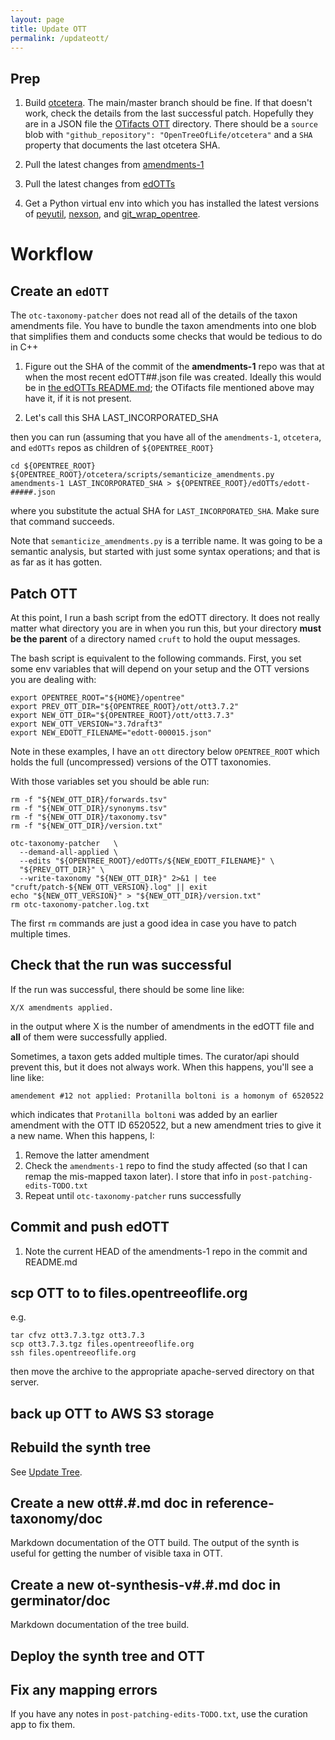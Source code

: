 ```yaml
---
layout: page
title: Update OTT
permalink: /updateott/
---
```



## Prep

  1. Build <a href="https://github.com/OpenTreeOfLife/otcetera">otcetera</a>. The main/master branch should
   be fine. If that doesn't work, check the details from the last successful patch. Hopefully they are in
   a JSON file the <a href="https://github.com/mtholder/OTifacts/tree/master/ott">OTifacts OTT</a> directory. There should be a `source` blob with `"github_repository": "OpenTreeOfLife/otcetera"` and a `SHA` property that documents the last otcetera SHA.

  2. Pull the latest changes from <a href="https://github.com/OpenTreeOfLife/amendments-1/">amendments-1</a>

  3. Pull the latest changes from <a href="https://github.com/OpenTreeOfLife/edOTTs/">edOTTs</a>

  4. Get a Python virtual env into which you has installed the latest versions of <a href="https://github.com/OpenTreeOfLife/peyutil/">peyutil</a>, <a href="https://github.com/OpenTreeOfLife/nexson/">nexson</a>, and <a href="https://github.com/OpenTreeOfLife/git_wrap_opentree/">git_wrap_opentree</a>.

# Workflow

## Create an `edOTT` 
The `otc-taxonomy-patcher` does not read all of the details of the taxon amendments file. You have to bundle the taxon amendments into one blob that simplifies them and conducts some checks that would be tedious to do in C++

  1. Figure out the SHA of the commit of the **amendments-1** repo was that at when the most recent edOTT##.json file was created. Ideally this would be in <a href="https://github.com/OpenTreeOfLife/edOTTs/blob/main/README.md">the edOTTs README.md</a>; the OTifacts file mentioned above may have it, if it is not present.

  2. Let's call this SHA LAST_INCORPORATED_SHA

then you can run (assuming that you have all of the `amendments-1`, `otcetera`, and `edOTTs` repos as children of `${OPENTREE_ROOT}`

    cd ${OPENTREE_ROOT}
    ${OPENTREE_ROOT}/otcetera/scripts/semanticize_amendments.py amendments-1 LAST_INCORPORATED_SHA > ${OPENTREE_ROOT}/edOTTs/edott-#####.json 

where you substitute the actual SHA for `LAST_INCORPORATED_SHA`. Make sure that command succeeds.

Note that `semanticize_amendments.py` is a terrible name. It was going to be a semantic analysis, but started with just some syntax operations; and that is as far as it has gotten.

## Patch OTT
At this point, I run a bash script from the edOTT directory. It does not really matter
what directory you are in when you run this, but your directory **must be the parent** of a directory named `cruft` to hold the ouput messages.

The bash script is equivalent to the following commands.
First, you set some env variables that will depend on your setup and the OTT versions you are dealing with:


    export OPENTREE_ROOT="${HOME}/opentree"
    export PREV_OTT_DIR="${OPENTREE_ROOT}/ott/ott3.7.2"
    export NEW_OTT_DIR="${OPENTREE_ROOT}/ott/ott3.7.3"
    export NEW_OTT_VERSION="3.7draft3"
    export NEW_EDOTT_FILENAME="edott-000015.json"

Note in these examples, I have an `ott` directory below `OPENTREE_ROOT` which holds the full (uncompressed) versions of the OTT taxonomies.

With those variables set you should be able run:


    rm -f "${NEW_OTT_DIR}/forwards.tsv"
    rm -f "${NEW_OTT_DIR}/synonyms.tsv"
    rm -f "${NEW_OTT_DIR}/taxonomy.tsv"
    rm -f "${NEW_OTT_DIR}/version.txt"

    otc-taxonomy-patcher   \
      --demand-all-applied \
      --edits "${OPENTREE_ROOT}/edOTTs/${NEW_EDOTT_FILENAME}" \
      "${PREV_OTT_DIR}" \
      --write-taxonomy "${NEW_OTT_DIR}" 2>&1 | tee "cruft/patch-${NEW_OTT_VERSION}.log" || exit
    echo "${NEW_OTT_VERSION}" > "${NEW_OTT_DIR}/version.txt"
    rm otc-taxonomy-patcher.log.txt

The first `rm` commands are just a good idea in case you have to patch multiple times.

## Check that the run was successful

If the run was successful, there should be some line like:

    X/X amendments applied.

in the output where X is the number of amendments in the edOTT file and **all** of them were successfully applied.

Sometimes, a taxon gets added multiple times. The curator/api should prevent this, but it does not always work. When this happens, you'll see a line like:

    amendement #12 not applied: Protanilla boltoni is a homonym of 6520522

which indicates that `Protanilla boltoni` was added by an earlier amendment with the OTT ID 6520522, but a new amendment tries to give it a new name.  When this happens, I:

  1. Remove the latter amendment
  2. Check the `amendments-1` repo to find the study affected (so that I can remap the mis-mapped taxon later). I store that info in `post-patching-edits-TODO.txt`
  3. Repeat until `otc-taxonomy-patcher` runs successfully

## Commit and push edOTT
  1. Note the current HEAD of the amendments-1 repo in the commit and README.md


## scp OTT to to files.opentreeoflife.org
e.g.

    tar cfvz ott3.7.3.tgz ott3.7.3
    scp ott3.7.3.tgz files.opentreeoflife.org
    ssh files.opentreeoflife.org

then move the archive to the appropriate apache-served directory on that server.

## back up OTT to AWS S3 storage

## Rebuild the synth tree
See <a href="./updatetree/" target="_blank">Update Tree</a>.

## Create a new ott#.#.md doc in reference-taxonomy/doc
Markdown documentation of the OTT build. The output of the synth is useful for getting the number of visible taxa in OTT.

## Create a new ot-synthesis-v#.#.md doc in germinator/doc
Markdown documentation of the tree build.


## Deploy the synth tree and OTT

## Fix any mapping errors
If you have any notes in `post-patching-edits-TODO.txt`, use the curation app to fix them.

